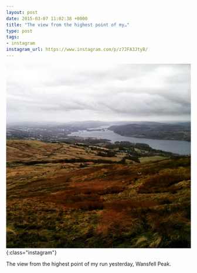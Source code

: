 ```yaml
---
layout: post
date: 2015-03-07 11:02:38 +0000
title: "The view from the highest point of my…"
type: post
tags:
- instagram
instagram_url: https://www.instagram.com/p/z7JFA3JtyB/
---
```


![Instagram - z7JFA3JtyB](/img/z7JFA3JtyB.jpg){:class="instagram"}

The view from the highest point of my run yesterday, Wansfell Peak.
